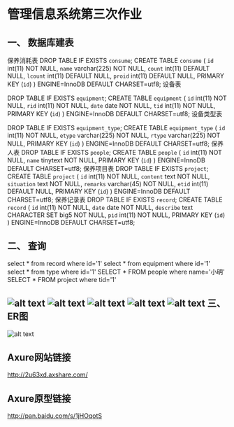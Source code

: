 管理信息系统第三次作业
====================
一、	数据库建表
---------------
保养消耗表
DROP TABLE IF EXISTS `consume`;
CREATE TABLE `consume` (
  `id` int(11) NOT NULL,
  `name` varchar(225) NOT NULL,
  `count` int(11) DEFAULT NULL,
  `lcount` int(11) DEFAULT NULL,
  `proid` int(11) DEFAULT NULL,
 PRIMARY KEY (`id`)
) ENGINE=InnoDB DEFAULT CHARSET=utf8;
设备表

DROP TABLE IF EXISTS `equipment`;
CREATE TABLE `equipment` ( 
  `id` int(11) NOT NULL,
  `rid` int(11) NOT NULL,
  `date` date NOT NULL,
  `tid` int(11) NOT NULL,
  PRIMARY KEY (`id`)
) ENGINE=InnoDB DEFAULT CHARSET=utf8;
设备类型表

DROP TABLE IF EXISTS `equipment_type`;
CREATE TABLE `equipment_type` (
  `id` int(11) NOT NULL, 
  `etype` varchar(225) NOT NULL,
  `rtype` varchar(225) NOT NULL,
  PRIMARY KEY (`id`)
) ENGINE=InnoDB DEFAULT CHARSET=utf8;
保养人表
DROP TABLE IF EXISTS `people`;
CREATE TABLE `people` (
  `id` int(11) NOT NULL,
  `name` tinytext NOT NULL,
  PRIMARY KEY (`id`)
) ENGINE=InnoDB DEFAULT CHARSET=utf8;
保养项目表
DROP TABLE IF EXISTS `project`;
CREATE TABLE `project` (
  `id` int(11) NOT NULL,
  `content` text NOT NULL,
  `situation` text NOT NULL,
  `remarks` varchar(45) NOT NULL,
  `etid` int(11) DEFAULT NULL,
  PRIMARY KEY (`id`)
) ENGINE=InnoDB DEFAULT CHARSET=utf8;
保养记录表
DROP TABLE IF EXISTS `record`;
CREATE TABLE `record` (
  `id` int(11) NOT NULL,
  `date` date NOT NULL,
  `describe` text CHARACTER SET big5 NOT NULL,
  `pid` int(11) NOT NULL,
  PRIMARY KEY (`id`)
) ENGINE=InnoDB DEFAULT CHARSET=utf8;

二、	查询
---------
select * from record where id='1'
select * from equipment where id='1'
select * from type where id='1'
SELECT * FROM people where name='小明'
SELECT * FROM project where tid='1'

![alt text](/path/to/1.jpg "Title")
![alt text](/path/to/2.png "Title")
![alt text](/path/to/3.png "Title")
![alt text](/path/to/4.png "Title")
![alt text](/path/to/5.png "Title")
三、	ER图
----------
![alt text](/path/to/er.png "Title")

Axure网站链接
------------
http://2u63xd.axshare.com/

Axure原型链接
------------
http://pan.baidu.com/s/1jHOqotS
